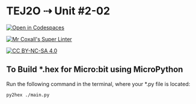 # TEJ2O ⇢ Unit #2-02

[![Open in Codespaces](https://classroom.github.com/assets/launch-codespace-7f7980b617ed060a017424585567c406b6ee15c891e84e1186181d67ecf80aa0.svg)](https://classroom.github.com/open-in-codespaces?assignment_repo_id=11891328)

[![Mr Coxall's Super Linter](https://github.com/MTHS-TEJ2O-1-2023/TEJ2O-Unit-2-02-daki-atahwalp-antango-boad/workflows/Mr%20Coxall's%20Super%20Linter/badge.svg)](https://github.com/MTHS-TEJ2O-1-2023/TEJ2O-Unit-2-02-daki-atahwalp-antango-boad/actions)

[![CC BY-NC-SA 4.0](https://img.shields.io/badge/License-CC%20BY--NC--SA%204.0-blue.svg)](./LICENSE)

## To Build *.hex for Micro:bit using MicroPython

Run the following command in the terminal, where your *.py file is located:

``` bash
py2hex ./main.py
```
